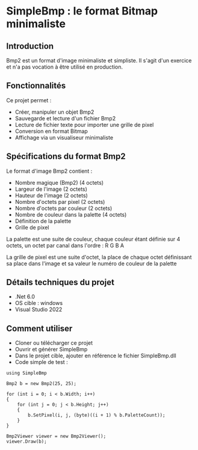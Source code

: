 # SimpleBmp : le format Bitmap minimaliste

## Introduction

Bmp2 est un format d'image minimaliste et simpliste.
Il s'agit d'un exercice et n'a pas vocation à être utilisé en production.

## Fonctionnalités

Ce projet permet :

- Créer, manipuler un objet Bmp2
- Sauvegarde et lecture d'un fichier Bmp2
- Lecture de fichier texte pour importer une grille de pixel 
- Conversion en format Bitmap
- Affichage via un visualiseur minimaliste


## Spécifications du format Bmp2

Le format d'image Bmp2 contient :

- Nombre magique (Bmp2) (4 octets)
- Largeur de l'image (2 octets)
- Hauteur de l'image (2 octets)
- Nombre d'octets par pixel (2 octets)
- Nombre d'octets par couleur (2 octets)
- Nombre de couleur dans la palette (4 octets)
- Définition de la palette
- Grille de pixel

La palette est une suite de couleur, chaque couleur étant définie sur 4 octets, un octet par canal dans l'ordre : R G B A

La grille de pixel est une suite d'octet, la place de chaque octet définissant sa place dans l'image et sa valeur le numéro de couleur de la palette


## Détails techniques du projet
- .Net 6.0
- OS cible : windows
- Visual Studio 2022

## Comment utiliser
- Cloner ou télécharger ce projet
- Ouvrir et générer SimpleBmp
- Dans le projet cible, ajouter en référence le fichier SimpleBmp.dll
- Code simple de test :

```
using SimpleBmp
```
```
Bmp2 b = new Bmp2(25, 25);

for (int i = 0; i < b.Width; i++)
{
    for (int j = 0; j < b.Height; j++)
    {
        b.SetPixel(i, j, (byte)((i + 1) % b.PaletteCount));
    }
}

Bmp2Viewer viewer = new Bmp2Viewer();
viewer.Draw(b);
```
